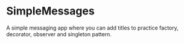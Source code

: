 # SimpleMessages
A simple messaging app where you can add titles to practice factory, decorator, observer and singleton pattern. 
